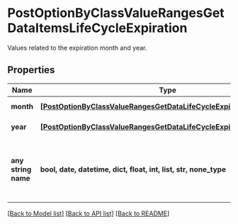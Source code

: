 # PostOptionByClassValueRangesGetDataItemsLifeCycleExpiration

Values related to the expiration month and year.

## Properties
Name | Type | Description | Notes
------------ | ------------- | ------------- | -------------
**month** | [**[PostOptionByClassValueRangesGetDataLifeCycleExpirationMonthItems]**](PostOptionByClassValueRangesGetDataLifeCycleExpirationMonthItems.md) | Expiration month. | [optional] 
**year** | [**[PostOptionByClassValueRangesGetDataLifeCycleExpirationYearItems]**](PostOptionByClassValueRangesGetDataLifeCycleExpirationYearItems.md) | Expiration year. | [optional] 
**any string name** | **bool, date, datetime, dict, float, int, list, str, none_type** | any string name can be used but the value must be the correct type | [optional]

[[Back to Model list]](../README.md#documentation-for-models) [[Back to API list]](../README.md#documentation-for-api-endpoints) [[Back to README]](../README.md)


